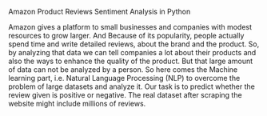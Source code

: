 Amazon Product Reviews Sentiment Analysis in Python

Amazon gives a platform to small businesses and companies with modest resources to grow larger. And Because of its popularity, people actually spend time and write detailed reviews, about the brand and the product. So, by analyzing that data we can tell companies a lot about their products and also the ways to enhance the quality of the product. But that large amount of data can not be analyzed by a person.
So here comes the Machine learning part, i.e. Natural Language Processing (NLP) to overcome the problem of large datasets and analyze it. Our task is to predict whether the review given is positive or negative. The real dataset after scraping the website might include millions of reviews. 
